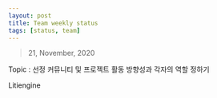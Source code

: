 ```yaml
---
layout: post
title: Team weekly status
tags: [status, team]
---
```


> 21, November, 2020

Topic : 선정 커뮤니티 및 프로젝트 활동 방향성과 각자의 역할 정하기 

Litiengine 
